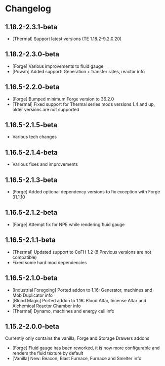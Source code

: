 # Changelog

## 1.18.2-2.3.1-beta

* \[Thermal\] Support latest versions (TE 1.18.2-9.2.0.20)

## 1.18.2-2.3.0-beta

* \[Forge\] Various improvements to fluid gauge
* \[Powah\] Added support: Generation + transfer rates, reactor info

## 1.16.5-2.2.0-beta

- \[Forge] Bumped minimum Forge version to 36.2.0
- \[Thermal] Fixed support for Thermal series mods versions 1.4 and up, older versions are not supported

## 1.16.5-2.1.5-beta

- Various tech changes

## 1.16.5-2.1.4-beta

- Various fixes and improvements

## 1.16.5-2.1.3-beta

- \[Forge] Added optional dependency versions to fix exception with Forge 31.1.10

## 1.16.5-2.1.2-beta

- \[Forge] Attempt fix for NPE while rendering fluid gauge

## 1.16.5-2.1.1-beta

- \[Thermal] Updated support to CoFH 1.2 (!! Previous versions are not compatible)
- Fixed some hard mod dependencies

## 1.16.5-2.1.0-beta

- \[Industrial Foregoing] Ported addon to 1.16: Generator, machines and Mob Duplicator info
- \[Blood Magic] Ported addon to 1.16: Blood Altar, Incense Altar and Alchemical Reactor Chamber info
- \[Thermal] Dynamo, machines and energy cell info

## 1.15.2-2.0.0-beta

Currently only contains the vanilla, Forge and Storage Drawers addons


- \[Forge] Fluid gauge has been reworked, it is now more configurable and renders the fluid texture by default
- \[Vanilla] New: Beacon, Blast Furnace, Furnace and Smelter info
